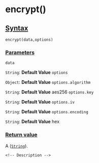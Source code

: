 # encrypt()

<!-- Description -->

## [Syntax]()

    encrypt(data,options)

### [Parameters]()

`data`

`String`: **Default Value** 
`options`

`Object`: **Default Value** 
`options.algorithm`

`String`: **Default Value** aes256
`options.key`

`String`: **Default Value** 
`options.iv`

`String`: **Default Value** 
`options.encoding`

`String`: **Default Value** hex

### [Return value]()

A ([`String`]()).

<!-- ## [Examples]() -->
<!--  -->
    <!-- Description -->
<!--  -->
<!-- ## [See also]() -->
<!--  -->
<!-- -   [link]() -->
